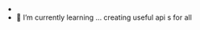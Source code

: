 - 
- 🌱 I’m currently learning ...
creating useful api s for all

<!---
pankaj1367/pankaj1367 is a ✨ special ✨ repository because its `README.md` (this file) appears on your GitHub profile.
You can click the Preview link to take a look at your changes.
--->
